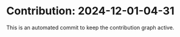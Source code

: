 # Contribution: 2024-12-01-04-31
This is an automated commit to keep the contribution graph active.
